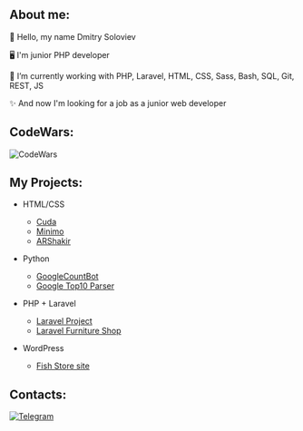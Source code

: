 ## About me:

<p>👋 Hello, my name Dmitry Soloviev</p>
<p>🖥 I'm junior PHP developer</p>
<p>🌱 I’m currently working with PHP, Laravel, HTML, CSS, Sass, Bash, SQL, Git, REST, JS</p>
<p>✨ And now I'm looking for a job as a junior web developer</p>

## CodeWars:
![CodeWars](https://www.codewars.com/users/dsoloview/badges/large)

## My Projects:
- HTML/CSS
    - [Cuda](https://github.com/dsoloview/Cuda)
    - [Minimo](https://github.com/dsoloview/Minimo)
    - [ARShakir](https://github.com/dsoloview/ARShakir)
- Python
    - [GoogleCountBot](https://github.com/dsoloview/GoogleCountBot)
    - [Google Top10 Parser](https://github.com/dsoloview/Google_Top10_Parser)
- PHP + Laravel
    - [Laravel Project](https://github.com/dsoloview/LaravelProject)
    - [Laravel Furniture Shop](https://github.com/dsoloview/LaravelFurniture)

- WordPress
    - [Fish Store site](https://xn----9sbwctocg6gc.xn--p1ai/)

## Contacts:
[![Telegram](https://badges.aleen42.com/src/telegram.svg)](https://t.me/dsoloview)
